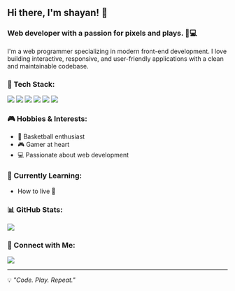 ## Hi there, I'm shayan! 👋

### Web developer with a passion for pixels and plays. 🏀💻

I'm a web programmer specializing in modern front-end development. I love building interactive, responsive, and user-friendly applications with a clean and maintainable codebase.

### 🚀 Tech Stack:

<p align="left">
  <img src="https://img.shields.io/badge/React-000000?style=for-the-badge&logo=react&logoColor=white" />
  <img src="https://img.shields.io/badge/JavaScript-000000?style=for-the-badge&logo=javascript&logoColor=white" />
  <img src="https://img.shields.io/badge/TypeScript-000000?style=for-the-badge&logo=typescript&logoColor=white" />
  <img src="https://img.shields.io/badge/CSS3-000000?style=for-the-badge&logo=css3&logoColor=white" />
  <img src="https://img.shields.io/badge/HTML5-000000?style=for-the-badge&logo=html5&logoColor=white" />
  <img src="https://img.shields.io/badge/Git-000000?style=for-the-badge&logo=git&logoColor=white" />
</p>

### 🎮 Hobbies & Interests:
- 🏀 Basketball enthusiast
- 🎮 Gamer at heart
- 💻 Passionate about web development

### 🌱 Currently Learning:
- How to live 🤯

### 📊 GitHub Stats:
<p align="left">
  <img src="https://github-readme-stats.vercel.app/api?username=Elias&show_icons=true&theme=dark&hide_border=true&bg_color=000000&text_color=ffffff&title_color=ffcc00" />
</p>

### 🔗 Connect with Me:
<p align="left">
  <a href="https://github.com/Elias"><img src="https://img.shields.io/badge/GitHub-000000?style=for-the-badge&logo=github&logoColor=white" /></a>
</p>

---
💡 _"Code. Play. Repeat."_
